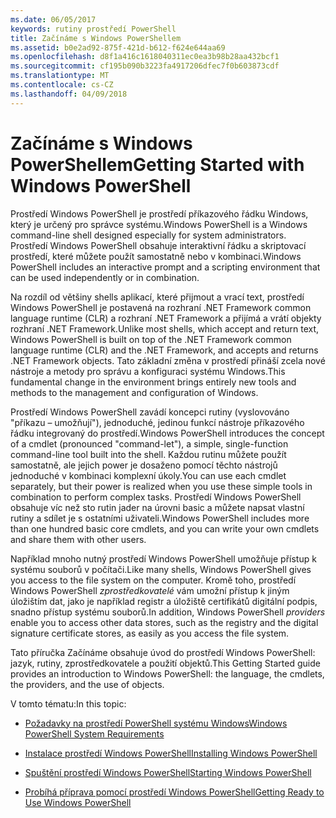 ```yaml
---
ms.date: 06/05/2017
keywords: rutiny prostředí PowerShell
title: Začínáme s Windows PowerShellem
ms.assetid: b0e2ad92-875f-421d-b612-f624e644aa69
ms.openlocfilehash: d8f1a416c1618040311ec0ea3b98b28aa432bcf1
ms.sourcegitcommit: cf195b090b3223fa4917206dfec7f0b603873cdf
ms.translationtype: MT
ms.contentlocale: cs-CZ
ms.lasthandoff: 04/09/2018
---
```

# <a name="getting-started-with-windows-powershell"></a><span data-ttu-id="4f172-103">Začínáme s Windows PowerShellem</span><span class="sxs-lookup"><span data-stu-id="4f172-103">Getting Started with Windows PowerShell</span></span>
<span data-ttu-id="4f172-104">Prostředí Windows PowerShell je prostředí příkazového řádku Windows, který je určený pro správce systému.</span><span class="sxs-lookup"><span data-stu-id="4f172-104">Windows PowerShell is a Windows command-line shell designed especially for system administrators.</span></span> <span data-ttu-id="4f172-105">Prostředí Windows PowerShell obsahuje interaktivní řádku a skriptovací prostředí, které můžete použít samostatně nebo v kombinaci.</span><span class="sxs-lookup"><span data-stu-id="4f172-105">Windows PowerShell includes an interactive prompt and a scripting environment that can be used independently or in combination.</span></span>

<span data-ttu-id="4f172-106">Na rozdíl od většiny shells aplikací, které přijmout a vrací text, prostředí Windows PowerShell je postavená na rozhraní .NET Framework common language runtime (CLR) a rozhraní .NET Framework a přijímá a vrátí objekty rozhraní .NET Framework.</span><span class="sxs-lookup"><span data-stu-id="4f172-106">Unlike most shells, which accept and return text, Windows PowerShell is built on top of the .NET Framework common language runtime (CLR) and the .NET Framework, and accepts and returns .NET Framework objects.</span></span> <span data-ttu-id="4f172-107">Tato základní změna v prostředí přináší zcela nové nástroje a metody pro správu a konfiguraci systému Windows.</span><span class="sxs-lookup"><span data-stu-id="4f172-107">This fundamental change in the environment brings entirely new tools and methods to the management and configuration of Windows.</span></span>

<span data-ttu-id="4f172-108">Prostředí Windows PowerShell zavádí koncepci rutiny (vyslovováno "příkazu – umožňují"), jednoduché, jedinou funkcí nástroje příkazového řádku integrovaný do prostředí.</span><span class="sxs-lookup"><span data-stu-id="4f172-108">Windows PowerShell introduces the concept of a cmdlet (pronounced "command-let"), a simple, single-function command-line tool built into the shell.</span></span> <span data-ttu-id="4f172-109">Každou rutinu můžete použít samostatně, ale jejich power je dosaženo pomocí těchto nástrojů jednoduché v kombinaci komplexní úkoly.</span><span class="sxs-lookup"><span data-stu-id="4f172-109">You can use each cmdlet separately, but their power is realized when you use these simple tools in combination to perform complex tasks.</span></span> <span data-ttu-id="4f172-110">Prostředí Windows PowerShell obsahuje víc než sto rutin jader na úrovni basic a můžete napsat vlastní rutiny a sdílet je s ostatními uživateli.</span><span class="sxs-lookup"><span data-stu-id="4f172-110">Windows PowerShell includes more than one hundred basic core cmdlets, and you can write your own cmdlets and share them with other users.</span></span>

<span data-ttu-id="4f172-111">Například mnoho nutný prostředí Windows PowerShell umožňuje přístup k systému souborů v počítači.</span><span class="sxs-lookup"><span data-stu-id="4f172-111">Like many shells, Windows PowerShell gives you access to the file system on the computer.</span></span> <span data-ttu-id="4f172-112">Kromě toho, prostředí Windows PowerShell *zprostředkovatelé* vám umožní přístup k jiným úložištím dat, jako je například registr a úložiště certifikátů digitální podpis, snadno přístup systému souborů.</span><span class="sxs-lookup"><span data-stu-id="4f172-112">In addition, Windows PowerShell *providers* enable you to access other data stores, such as the registry and the digital signature certificate stores, as easily as you access the file system.</span></span>

<span data-ttu-id="4f172-113">Tato příručka Začínáme obsahuje úvod do prostředí Windows PowerShell: jazyk, rutiny, zprostředkovatele a použití objektů.</span><span class="sxs-lookup"><span data-stu-id="4f172-113">This Getting Started guide provides an introduction to Windows PowerShell: the language, the cmdlets, the providers, and the use of objects.</span></span>

<span data-ttu-id="4f172-114">V tomto tématu:</span><span class="sxs-lookup"><span data-stu-id="4f172-114">In this topic:</span></span>

- [<span data-ttu-id="4f172-115">Požadavky na prostředí PowerShell systému Windows</span><span class="sxs-lookup"><span data-stu-id="4f172-115">Windows PowerShell System Requirements</span></span>](../setup/Windows-PowerShell-System-Requirements.md)

- [<span data-ttu-id="4f172-116">Instalace prostředí Windows PowerShell</span><span class="sxs-lookup"><span data-stu-id="4f172-116">Installing Windows PowerShell</span></span>](../setup/Installing-Windows-PowerShell.md)

- [<span data-ttu-id="4f172-117">Spuštění prostředí Windows PowerShell</span><span class="sxs-lookup"><span data-stu-id="4f172-117">Starting Windows PowerShell</span></span>](../setup/Starting-Windows-PowerShell.md)

- [<span data-ttu-id="4f172-118">Probíhá příprava pomocí prostředí Windows PowerShell</span><span class="sxs-lookup"><span data-stu-id="4f172-118">Getting Ready to Use Windows PowerShell</span></span>](Getting-Ready-to-Use-Windows-PowerShell.md)